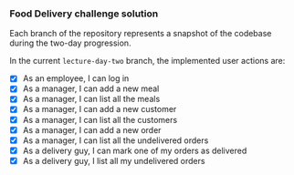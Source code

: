 ### Food Delivery challenge solution

Each branch of the repository represents a snapshot of the codebase during the two-day progression.

In the current `lecture-day-two` branch, the implemented user actions are:

- [X] As an employee, I can log in
- [X] As a manager, I can add a new meal
- [X] As a manager, I can list all the meals
- [X] As a manager, I can add a new customer
- [X] As a manager, I can list all the customers
- [X] As a manager, I can add a new order
- [X] As a manager, I can list all the undelivered orders
- [X] As a delivery guy, I can mark one of my orders as delivered
- [X] As a delivery guy, I list all my undelivered orders
